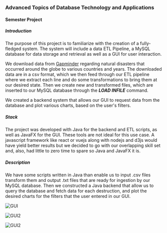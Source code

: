 ### Advanced Topics of Database Technology and Applications
#### Semester Project
##### Introduction
The purpose of this project is to familiarize with the creation of a fully-fledged system. The system will include a data ETL Pipeline, a MySQL database for data storage and retrieval as well as a GUI for user interaction.

We download data from [Gapminder](https://www.gapminder.org/data/) regarding natural disasters that occurred around the globe to various countries and years. The downloaded data are in a csv format, which we then feed through our ETL pipeline where we extract each line and do some transformations to bring them at our desired state. Then we create new and transformed files, which are inserted to our MySQL database through the  ***LOAD INFILE*** command.

We created a backend system that allows our GUI to request data from the database and plot various charts, based on the user's filters.

##### Stack
The project was developed with Java for the backend and ETL scripts, as well as JavaFX for the GUI. These tools are not ideal for this use case. A javascript framework like react or vuejs along with nodejs and d3js would have yield better results but we decided to go with our overlapping skill set and, also, had little to zero time to spare so Java and JavaFX it is.

##### Description
We have some scripts written in Java than enable us to input .csv files transform them and output .txt files that are ready for ingestion by our MySQL database. Then we constructed a Java backend that allow us to query the database and fetch data for each destruction, and plot the desired charts for the filters that the user entered in our GUI.

![GUI](/Users/saen/Desktop/Spring-Semester-2019/Advanced-Topics-of-Database-Technology-and-Applications/Project-Report/App.png)

![GUI2](/Users/saen/Desktop/Spring-Semester-2019/Advanced-Topics-of-Database-Technology-and-Applications/Project-Report/App2.png)

![GUI2](/Users/saen/Desktop/Spring-Semester-2019/Advanced-Topics-of-Database-Technology-and-Applications/Project-Report/App3.png)